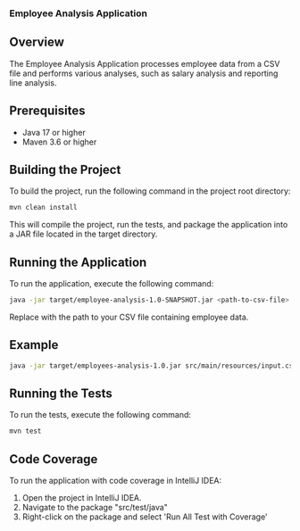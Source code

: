 ### Employee Analysis Application 

## Overview

The Employee Analysis Application processes employee data from a CSV file and performs various analyses, such as salary
analysis and reporting line analysis.

## Prerequisites

- Java 17 or higher
- Maven 3.6 or higher

## Building the Project

To build the project, run the following command in the project root directory:

```sh
mvn clean install
```

This will compile the project, run the tests, and package the application into a JAR file located in the target
directory.

## Running the Application

To run the application, execute the following command:

```sh
java -jar target/employee-analysis-1.0-SNAPSHOT.jar <path-to-csv-file>
```

Replace <path-to-csv-file> with the path to your CSV file containing employee data.

## Example

```sh
java -jar target/employees-analysis-1.0.jar src/main/resources/input.csv
```

## Running the Tests

To run the tests, execute the following command:

```sh
mvn test
```

## Code Coverage

To run the application with code coverage in IntelliJ IDEA:  

1. Open the project in IntelliJ IDEA.
2. Navigate to the package "src/test/java"
3. Right-click on the package and select 'Run All Test with Coverage'
